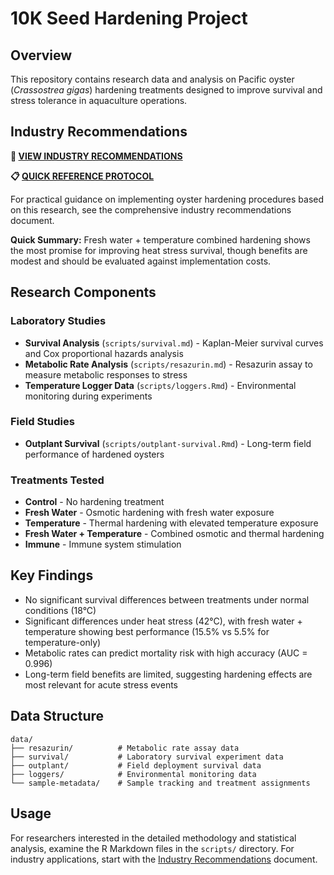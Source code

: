 # 10K Seed Hardening Project 

## Overview

This repository contains research data and analysis on Pacific oyster (*Crassostrea gigas*) hardening treatments designed to improve survival and stress tolerance in aquaculture operations.

## Industry Recommendations

**🔗 [VIEW INDUSTRY RECOMMENDATIONS](INDUSTRY_RECOMMENDATIONS.md)** 

**📋 [QUICK REFERENCE PROTOCOL](QUICK_REFERENCE.md)**

For practical guidance on implementing oyster hardening procedures based on this research, see the comprehensive industry recommendations document.

**Quick Summary:** Fresh water + temperature combined hardening shows the most promise for improving heat stress survival, though benefits are modest and should be evaluated against implementation costs.

## Research Components

### Laboratory Studies
- **Survival Analysis** (`scripts/survival.md`) - Kaplan-Meier survival curves and Cox proportional hazards analysis
- **Metabolic Rate Analysis** (`scripts/resazurin.md`) - Resazurin assay to measure metabolic responses to stress
- **Temperature Logger Data** (`scripts/loggers.Rmd`) - Environmental monitoring during experiments

### Field Studies  
- **Outplant Survival** (`scripts/outplant-survival.Rmd`) - Long-term field performance of hardened oysters

### Treatments Tested
- **Control** - No hardening treatment
- **Fresh Water** - Osmotic hardening with fresh water exposure
- **Temperature** - Thermal hardening with elevated temperature exposure  
- **Fresh Water + Temperature** - Combined osmotic and thermal hardening
- **Immune** - Immune system stimulation

## Key Findings

- No significant survival differences between treatments under normal conditions (18°C)
- Significant differences under heat stress (42°C), with fresh water + temperature showing best performance (15.5% vs 5.5% for temperature-only)
- Metabolic rates can predict mortality risk with high accuracy (AUC = 0.996)
- Long-term field benefits are limited, suggesting hardening effects are most relevant for acute stress events

## Data Structure

```
data/
├── resazurin/          # Metabolic rate assay data
├── survival/           # Laboratory survival experiment data  
├── outplant/           # Field deployment survival data
├── loggers/            # Environmental monitoring data
└── sample-metadata/    # Sample tracking and treatment assignments
```

## Usage

For researchers interested in the detailed methodology and statistical analysis, examine the R Markdown files in the `scripts/` directory. For industry applications, start with the [Industry Recommendations](INDUSTRY_RECOMMENDATIONS.md) document.
